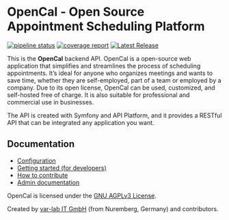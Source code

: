 # OpenCal - Open Source Appointment Scheduling Platform

[![pipeline status](https://git.var-lab.com/opencal/backend/badges/main/pipeline.svg)](https://git.var-lab.com/opencal/backend/-/commits/main)
[![coverage report](https://git.var-lab.com/opencal/backend/badges/main/coverage.svg)](https://git.var-lab.com/opencal/backend/-/commits/main)
[![Latest Release](https://git.var-lab.com/opencal/backend/-/badges/release.svg)](https://git.var-lab.com/opencal/backend/-/releases)

This is the **OpenCal** backend API. OpenCal is a open-source web application that simplifies and streamlines the
process of scheduling
appointments.
It’s ideal for anyone who organizes meetings and wants to save time, whether they are self-employed, part of a
team or employed by a company.
Due to its open license, OpenCal can be used, customized, and self-hosted free of charge. It is also suitable for
professional and commercial use in businesses.

The API is created with Symfony and API Platform, and it provides a RESTful API that can be integrated any application
you want.

## Documentation

- [Configuration](docs/config.md)
- [Getting started (for developers)](docs/dev_setup.md)
- [How to contribute](CONTRIBUTING.md)
- [Admin documentation](docs/admin/index.md)

OpenCal is licensed under the [GNU AGPLv3 License](LICENSE).

Created by [var-lab IT GmbH](https://var-lab.com) (from Nuremberg, Germany) and contributors.
